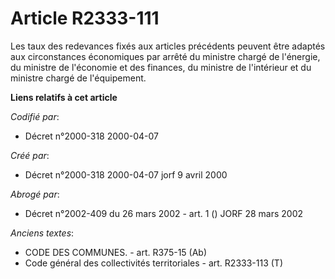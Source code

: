 # Article R2333-111

Les taux des redevances fixés aux articles précédents peuvent être adaptés aux circonstances économiques par arrêté du
ministre chargé de l'énergie, du ministre de l'économie et des finances, du ministre de l'intérieur et du ministre chargé de
l'équipement.

**Liens relatifs à cet article**

_Codifié par_:

  - Décret n°2000-318 2000-04-07

_Créé par_:

  - Décret n°2000-318 2000-04-07 jorf 9 avril 2000

_Abrogé par_:

  - Décret n°2002-409 du 26 mars 2002 - art. 1 () JORF 28 mars 2002

_Anciens textes_:

  - CODE DES COMMUNES. - art. R375-15 (Ab)
  - Code général des collectivités territoriales - art. R2333-113 (T)
